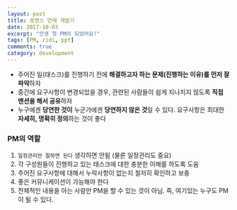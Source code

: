 ```yaml
---
layout: post
title: 로맨스 연재 개발기
date: 2017-10-03
excerpt: "인생 첫 PM이 되었어요!"
tags: [PM, ridi, ppt]
comments: true
category: development
---
```

<script async class="speakerdeck-embed" data-id="6b4929f0bfb248508b1c88f268cc107b" data-ratio="1.77777777777778" src="//speakerdeck.com/assets/embed.js"></script>

- 주어진 일(태스크)를 진행하기 전에 **해결하고자 하는 문제(진행하는 이유)를 먼저 잘 파악**하자
- 중간에 요구사항이 변경되었을 경우, 관련된 사람들이 쉽게 지나치지 않도록 **직접 맨션을 해서 공유**하자
- 누구에겐 **당연한 것이** 누군가에겐 **당연하지 않은 것**일 수 있다. 요구사항은 최대한 **자세히, 명확히 정의**하는 것이 좋다

### PM의 역할
1. `일정관리만 잘하면 된다` 생각하면 안됨 (물론 일정관리도 중요)
2. 각 구성원들이 진행하고 있는 태스크에 대한 충분한 이해를 하도록 도움
3. 주어진 요구사항에 대해서 누락사항이 없는지 철저히 확인하고 보충
4. 좋은 커뮤니케이션이 가능해야 한다
5. 전체적인 내용을 아는 사람만 PM을 할 수 있는 것이 아님. 즉, 여기있는 누구도 PM이 될 수 있다.
